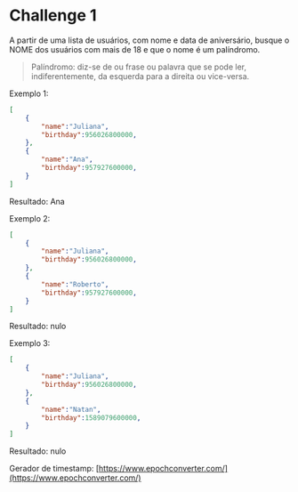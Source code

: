 # Challenge 1
A partir de uma lista de usuários, com nome e data de aniversário, busque o NOME dos usuários com mais de 18 e que o nome é um palíndromo.

> Palíndromo: diz-se de ou frase ou palavra que se pode ler, indiferentemente, da esquerda para a direita ou vice-versa.

Exemplo 1:
```json
[
    {
        "name":"Juliana",
        "birthday":956026800000,
    },
    {
        "name":"Ana",
        "birthday":957927600000,
    }
]
```
Resultado: Ana

Exemplo 2:
```json
[
    {
        "name":"Juliana",
        "birthday":956026800000,
    },
    {
        "name":"Roberto",
        "birthday":957927600000,
    }
]
```
Resultado: nulo

Exemplo 3:
```json
[
    {
        "name":"Juliana",
        "birthday":956026800000,
    },
    {
        "name":"Natan",
        "birthday":1589079600000,
    }
]
```
Resultado: nulo

Gerador de timestamp: [https://www.epochconverter.com/](https://www.epochconverter.com/)